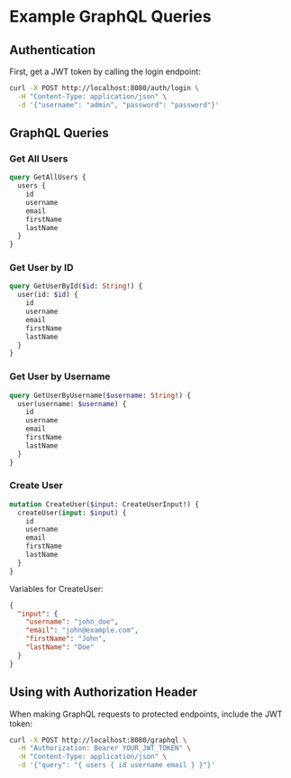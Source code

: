 # Example GraphQL Queries

## Authentication
First, get a JWT token by calling the login endpoint:

```bash
curl -X POST http://localhost:8080/auth/login \
  -H "Content-Type: application/json" \
  -d '{"username": "admin", "password": "password"}'
```

## GraphQL Queries

### Get All Users
```graphql
query GetAllUsers {
  users {
    id
    username
    email
    firstName
    lastName
  }
}
```

### Get User by ID
```graphql
query GetUserById($id: String!) {
  user(id: $id) {
    id
    username
    email
    firstName
    lastName
  }
}
```

### Get User by Username
```graphql
query GetUserByUsername($username: String!) {
  user(username: $username) {
    id
    username
    email
    firstName
    lastName
  }
}
```

### Create User
```graphql
mutation CreateUser($input: CreateUserInput!) {
  createUser(input: $input) {
    id
    username
    email
    firstName
    lastName
  }
}
```

Variables for CreateUser:
```json
{
  "input": {
    "username": "john_doe",
    "email": "john@example.com",
    "firstName": "John",
    "lastName": "Doe"
  }
}
```

## Using with Authorization Header

When making GraphQL requests to protected endpoints, include the JWT token:

```bash
curl -X POST http://localhost:8080/graphql \
  -H "Authorization: Bearer YOUR_JWT_TOKEN" \
  -H "Content-Type: application/json" \
  -d '{"query": "{ users { id username email } }"}'
```
